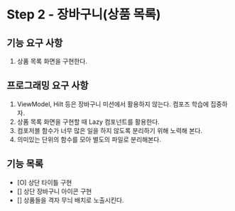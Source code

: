 # Step 2 - 장바구니(상품 목록)

## 기능 요구 사항

1. 상품 목록 화면을 구현한다.

## 프로그래밍 요구 사항 
1. ViewModel, Hilt 등은 장바구니 미션에서 활용하지 않는다. 컴포즈 학습에 집중하자. 
2. 상품 목록 화면을 구현할 때 Lazy 컴포넌트를 활용한다. 
3. 컴포저블 함수가 너무 많은 일을 하지 않도록 분리하기 위해 노력해 본다.
4. 의미있는 단위의 함수를 모아 별도의 파일로 분리해본다.

## 기능 목록
- [O] 상단 타이틀 구현
- [] 상단 장바구니 아이콘 구현
- [] 상품들을 격자 무늬 배치로 노출시킨다.



